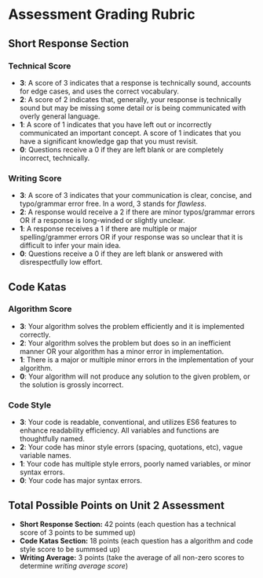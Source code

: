 # Assessment Grading Rubric
## Short Response Section
### Technical Score
* **3**: A score of 3 indicates that a response is technically sound, accounts for edge cases, and uses the correct vocabulary.
* **2**: A score of 2 indicates that, generally, your response is technically sound but may be missing some detail or is being communicated with overly general language.
* **1**: A score of 1 indicates that you have left out or incorrectly communicated an important concept. A score of 1 indicates that you have a significant knowledge gap that you must revisit.
* **0**: Questions receive a 0 if they are left blank or are completely incorrect, technically.

### Writing Score
* **3**: A score of 3 indicates that your communication is clear, concise, and typo/grammar error free. In a word, 3 stands for _flawless_.
* **2**: A response would receive a 2 if there are minor typos/grammar errors OR if a response is long-winded or slightly unclear.
* **1**: A response receives a 1 if there are multiple or major spelling/grammer errors OR if your response was so unclear that it is difficult to infer your main idea.
* **0**: Questions receive a 0 if they are left blank or answered with disrespectfully low effort.

## Code Katas
### Algorithm Score
* **3**: Your algorithm solves the problem efficiently and it is implemented correctly.
* **2**: Your algorithm solves the problem but does so in an inefficient manner OR your algorithm has a minor error in implementation.
* **1**: There is a major or multiple minor errors in the implementation of your algorithm.
* **0**: Your algorithm will not produce any solution to the given problem, or the solution is grossly incorrect.

### Code Style
* **3**: Your code is readable, conventional, and utilizes ES6 features to enhance readability efficiency. All variables and functions are thoughtfully named.
* **2**: Your code has minor style errors (spacing, quotations, etc), vague variable names.
* **1**: Your code has multiple style errors, poorly named variables, or minor syntax errors. 
* **0**: Your code has major syntax errors.


## Total Possible Points on Unit 2 Assessment
* **Short Response Section:** 42 points (each question has a technical score of 3 points to be summed up)
* **Code Katas Section:** 18 points (each question has a algorithm and code style score to be summsed up)
* **Writing Average:** 3 points (take the average of all non-zero scores to determine _writing average score_)



